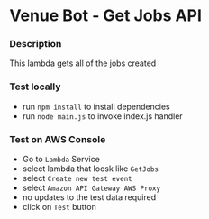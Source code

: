 Venue Bot - Get Jobs API
============

### Description
This lambda gets all of the jobs created

### Test locally
- run `npm install` to install dependencies
- run `node main.js` to invoke index.js handler

### Test on AWS Console
- Go to `Lambda` Service
- select lambda that loosk like `GetJobs`
- select `Create new test event`
- select `Amazon API Gateway AWS Proxy`
- no updates to the test data required
- click on `Test` button